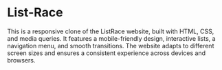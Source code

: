 # List-Race
This is a responsive clone of the ListRace website, built with HTML, CSS, and media queries. It features a mobile-friendly design, interactive lists, a navigation menu, and smooth transitions. The website adapts to different screen sizes and ensures a consistent experience across devices and browsers.
